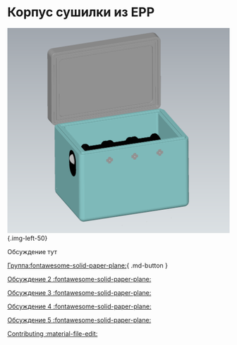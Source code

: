 # Корпус сушилки из EPP

![img](https://raw.githubusercontent.com/pavluchenkor/iDryerProject/main/iDryer%20v2/Hardware/alternative%20case/img/alternativeCase1.png){.img-left-50}

Обсуждение тут

[Группа:fontawesome-solid-paper-plane:](https://t.me/iDryer){ .md-button }

[Обсуждение 2 :fontawesome-solid-paper-plane:](https://t.me/iDryer/2175)

[Обсуждение 3 :fontawesome-solid-paper-plane:](https://t.me/iDryer/2304)

[Обсуждение 4 :fontawesome-solid-paper-plane:](https://t.me/iDryer/1244)

[Обсуждение 5 :fontawesome-solid-paper-plane:](https://t.me/iDryer/1244)



[Contributing :material-file-edit:](https://github.com/pavluchenkor/iDryerProject/tree/main/iDryer%20v2/Hardware/alternative%20case)